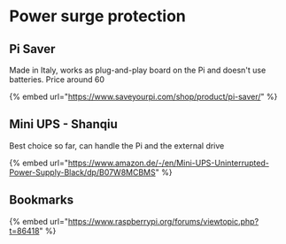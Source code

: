 # Power surge protection

## Pi Saver

Made in Italy, works as plug-and-play board on the Pi and doesn't use batteries. Price around 60

{% embed url="https://www.saveyourpi.com/shop/product/pi-saver/" %}

## Mini UPS - Shanqiu

Best choice so far, can handle the Pi and the external drive

{% embed url="https://www.amazon.de/-/en/Mini-UPS-Uninterrupted-Power-Supply-Black/dp/B07W8MCBMS" %}

## Bookmarks

{% embed url="https://www.raspberrypi.org/forums/viewtopic.php?t=86418" %}




